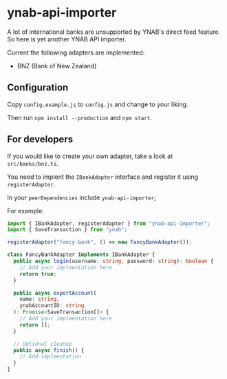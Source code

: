 # ynab-api-importer

A lot of international banks are unsupported by YNAB's direct feed feature. So
here is yet another YNAB API importer.

Current the following adapters are implemented:

- BNZ (Bank of New Zealand)

## Configuration

Copy `config.example.js` to `config.js` and change to your liking.

Then run `npm install --production` and `npm start`.

## For developers

If you would like to create your own adapter, take a look at `src/banks/bnz.ts`.

You need to implent the `IBankAdapter` interface and register it using
`registerAdapter`.

In your `peerDependencies` include `ynab-api-importer`;

For example:

```typescript
import { IBankAdapter, registerAdapter } from "ynab-api-importer";
import { SaveTransaction } from "ynab";

registerAdapter("fancy-bank", () => new FancyBankAdapter());

class FancyBankAdapter implements IBankAdapter {
  public async login(username: string, password: string): boolean {
    // Add your implmentation here
    return true;
  }

  public async exportAccount(
    name: string,
    ynabAccountID: string
  ): Promise<SaveTransaction[]> {
    // Add your implmentation here
    return [];
  }

  // Optional cleanup
  public async finish() {
    // Add implmentation
  }
}
```
